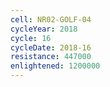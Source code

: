 ```yaml
---
cell: NR02-GOLF-04
cycleYear: 2018
cycle: 16
cycleDate: 2018-16
resistance: 447000
enlightened: 1200000 
---
```

      